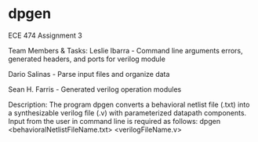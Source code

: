 # dpgen
ECE 474 Assignment 3

Team Members & Tasks: 
Leslie Ibarra - Command line arguments errors, generated headers, and ports for verilog module

Dario Salinas - Parse input files and organize data

Sean H. Farris - Generated verilog operation modules

Description: The program dpgen converts a behavioral netlist file (.txt) into a synthesizable verilog file (.v) with parameterized datapath components. Input from the user in command line is required as follows:   dpgen <behavioralNetlistFileName.txt>	<verilogFileName.v>
